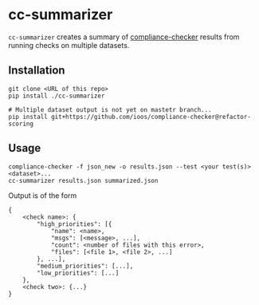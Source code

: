 # cc-summarizer #

`cc-summarizer` creates a summary of [compliance-checker](https://github.com/ioos/compliance-checker)
results from running checks on multiple datasets.

## Installation ##

```
git clone <URL of this repo>
pip install ./cc-summarizer

# Multiple dataset output is not yet on mastetr branch...
pip install git+https://github.com/ioos/compliance-checker@refactor-scoring
```

## Usage ##
```
compliance-checker -f json_new -o results.json --test <your test(s)> <dataset>...
cc-summarizer results.json summarized.json
```

Output is of the form
```
{
    <check name>: {
        "high_priorities": [{
            "name": <name>,
            "msgs": [<message>, ...],
            "count": <number of files with this error>,
            "files": [<file 1>, <file 2>, ...]
        }, ...],
        "medium_priorities": [...],
        "low_priorities": [...]
    },
    <check two>: {...}
}
```
